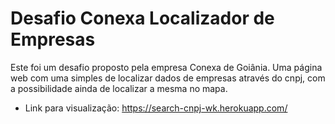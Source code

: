 # Desafio Conexa Localizador de Empresas

Este foi um desafio proposto pela empresa Conexa de Goiânia.
Uma página web com uma simples de localizar dados de empresas através do
cnpj, com a possibilidade ainda de localizar a mesma no mapa.

 - Link para visualização: https://search-cnpj-wk.herokuapp.com/
